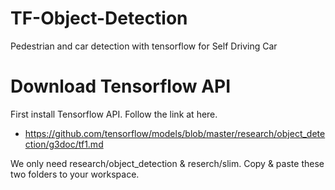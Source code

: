 # TF-Object-Detection
Pedestrian and car detection with tensorflow for Self Driving Car


# Download Tensorflow API
First install Tensorflow API. Follow the link at here.
- https://github.com/tensorflow/models/blob/master/research/object_detection/g3doc/tf1.md

We only need research/object_detection & reserch/slim.
Copy & paste these two folders to your workspace.
